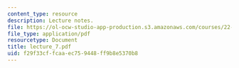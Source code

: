 ```yaml
---
content_type: resource
description: Lecture notes.
file: https://ol-ocw-studio-app-production.s3.amazonaws.com/courses/22-68j-superconducting-magnets-spring-2003/f29f33cffcaaec759448ff9b8e5370b8_lecture_7.pdf
file_type: application/pdf
resourcetype: Document
title: lecture_7.pdf
uid: f29f33cf-fcaa-ec75-9448-ff9b8e5370b8
---
```

